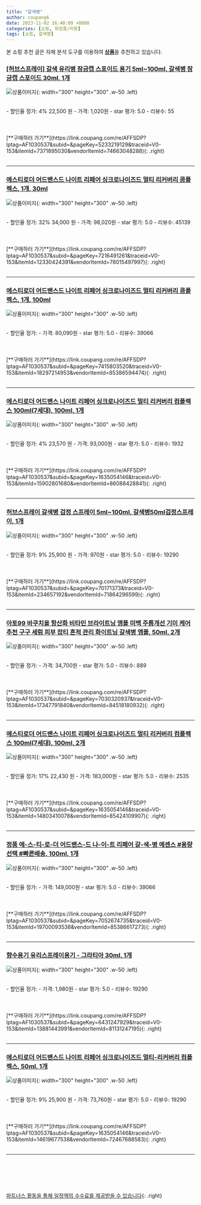 ```yaml
---
title: "갈색병"
author: coupang6
date: 2023-11-02 16:40:09 +0800
categories: [쇼핑, 화장품/미용]
tags: [쇼핑, 갈색병]
---
```


본 쇼핑 추천 글은 자체 분석 도구를 이용하여 [**상품**](https://link.coupang.com/a/bao1ui)을 추천하고 있습니다.

### [[허브스프레이] 갈색 유리병 잠금캡 스포이드 용기 5ml~100ml, 갈색병 잠금캡 스포이드 30ml, 1개](https://link.coupang.com/re/AFFSDP?lptag=AF1030537&subid=&pageKey=5233219129&traceid=V0-153&itemId=7371895030&vendorItemId=74663048288)

![상품이미지](https://thumbnail10.coupangcdn.com/thumbnails/remote/230x230ex/image/vendor_inventory/f297/fe587110ddf1fafdc03677fe6c5a3d94aa9165a09680dddebfab28c27f4c.jpg){: width="300" height="300" .w-50 .left}


<br>
- 할인율 정가: 4%  22,500   원
- 가격: 1,020원
- star 평가: 5.0
- 리뷰수: 55
<br>
<br>
<br>
<br>
[**구매하러 가기**](https://link.coupang.com/re/AFFSDP?lptag=AF1030537&subid=&pageKey=5233219129&traceid=V0-153&itemId=7371895030&vendorItemId=74663048288){: .right}
<br>
<br>

---

### [에스티로더 어드밴스드 나이트 리페어 싱크로나이즈드 멀티 리커버리 콤플렉스, 1개, 30ml](https://link.coupang.com/re/AFFSDP?lptag=AF1030537&subid=&pageKey=7216491261&traceid=V0-153&itemId=12330424391&vendorItemId=78015497997)

![상품이미지](https://thumbnail10.coupangcdn.com/thumbnails/remote/230x230ex/image/retail/images/1195111734503205-307a5360-a5fc-4cee-b82c-e080346ab6d6.jpg){: width="300" height="300" .w-50 .left}


<br>
- 할인율 정가: 32%  34,000   원
- 가격: 98,020원
- star 평가: 5.0
- 리뷰수: 45139
<br>
<br>
<br>
<br>
[**구매하러 가기**](https://link.coupang.com/re/AFFSDP?lptag=AF1030537&subid=&pageKey=7216491261&traceid=V0-153&itemId=12330424391&vendorItemId=78015497997){: .right}
<br>
<br>

---

### [에스티로더 어드밴스드 나이트 리페어 싱크로나이즈드 멀티 리커버리 콤플렉스, 1개, 100ml](https://link.coupang.com/re/AFFSDP?lptag=AF1030537&subid=&pageKey=7415803520&traceid=V0-153&itemId=18297214953&vendorItemId=85386594474)

![상품이미지](https://thumbnail6.coupangcdn.com/thumbnails/remote/230x230ex/image/vendor_inventory/6fe6/d3132b96a49bdf3d6109089595c0974765b1450cb13aa698b51cb6d6d44b.PNG){: width="300" height="300" .w-50 .left}


<br>
- 할인율 정가: 
- 가격: 80,090원
- star 평가: 5.0
- 리뷰수: 39066
<br>
<br>
<br>
<br>
[**구매하러 가기**](https://link.coupang.com/re/AFFSDP?lptag=AF1030537&subid=&pageKey=7415803520&traceid=V0-153&itemId=18297214953&vendorItemId=85386594474){: .right}
<br>
<br>

---

### [에스티로더 어드밴스 나이트 리페어 싱크로나이즈드 멀티 리커버리 컴플렉스 100ml(7세대), 100ml, 1개](https://link.coupang.com/re/AFFSDP?lptag=AF1030537&subid=&pageKey=1635054146&traceid=V0-153&itemId=15902801680&vendorItemId=86088428841)

![상품이미지](https://thumbnail9.coupangcdn.com/thumbnails/remote/230x230ex/image/vendor_inventory/46c2/bbc548ac89862a172cadb6168297951d0717b12ce06ba3bf4349a70c0891.JPG){: width="300" height="300" .w-50 .left}


<br>
- 할인율 정가: 4%  23,570   원
- 가격: 93,000원
- star 평가: 5.0
- 리뷰수: 1932
<br>
<br>
<br>
<br>
[**구매하러 가기**](https://link.coupang.com/re/AFFSDP?lptag=AF1030537&subid=&pageKey=1635054146&traceid=V0-153&itemId=15902801680&vendorItemId=86088428841){: .right}
<br>
<br>

---

### [허브스프레이 갈색병 검정 스프레이 5ml~100ml, 갈색병50ml검정스프레이, 1개](https://link.coupang.com/re/AFFSDP?lptag=AF1030537&subid=&pageKey=70171373&traceid=V0-153&itemId=234657192&vendorItemId=71864296599)

![상품이미지](https://thumbnail7.coupangcdn.com/thumbnails/remote/230x230ex/image/vendor_inventory/images/2018/03/14/15/1/b66c8727-6c95-4a76-b59c-2f9d5ba4605a.jpg){: width="300" height="300" .w-50 .left}


<br>
- 할인율 정가: 9%  25,900   원
- 가격: 970원
- star 평가: 5.0
- 리뷰수: 19290
<br>
<br>
<br>
<br>
[**구매하러 가기**](https://link.coupang.com/re/AFFSDP?lptag=AF1030537&subid=&pageKey=70171373&traceid=V0-153&itemId=234657192&vendorItemId=71864296599){: .right}
<br>
<br>

---

### [아토99 바쿠치올 항산화 비타민 브라이트닝 앰플 미백 주름개선 기미 케어 추천 구구 세럼 피부 잡티 흔적 관리 화이트닝 갈색병 엠플, 50ml, 2개](https://link.coupang.com/re/AFFSDP?lptag=AF1030537&subid=&pageKey=7030320937&traceid=V0-153&itemId=17347791840&vendorItemId=84518180932)

![상품이미지](https://thumbnail7.coupangcdn.com/thumbnails/remote/230x230ex/image/vendor_inventory/d9cb/6fa3fe98b33cb4991aea7df032d3392031768a48b80718099553de892999.jpg){: width="300" height="300" .w-50 .left}


<br>
- 할인율 정가: 
- 가격: 34,700원
- star 평가: 5.0
- 리뷰수: 889
<br>
<br>
<br>
<br>
[**구매하러 가기**](https://link.coupang.com/re/AFFSDP?lptag=AF1030537&subid=&pageKey=7030320937&traceid=V0-153&itemId=17347791840&vendorItemId=84518180932){: .right}
<br>
<br>

---

### [에스티로더 어드밴스 나이트 리페어 싱크로나이즈드 멀티 리커버리 컴플렉스 100ml(7세대), 100ml, 2개](https://link.coupang.com/re/AFFSDP?lptag=AF1030537&subid=&pageKey=1635054146&traceid=V0-153&itemId=14803410078&vendorItemId=85424109907)

![상품이미지](https://thumbnail7.coupangcdn.com/thumbnails/remote/230x230ex/image/vendor_inventory/f5d3/18a416cc5f8aabe39e167e109625850e474241d24333a9f007c3a64ac1da.JPG){: width="300" height="300" .w-50 .left}


<br>
- 할인율 정가: 17%  22,430   원
- 가격: 183,000원
- star 평가: 5.0
- 리뷰수: 2535
<br>
<br>
<br>
<br>
[**구매하러 가기**](https://link.coupang.com/re/AFFSDP?lptag=AF1030537&subid=&pageKey=1635054146&traceid=V0-153&itemId=14803410078&vendorItemId=85424109907){: .right}
<br>
<br>

---

### [정품 에-스-티-로-더 어드밴스-드 나-이-트 리페어 갈-색-병 에센스 #용량선택 #빠른배송, 100ml, 1개](https://link.coupang.com/re/AFFSDP?lptag=AF1030537&subid=&pageKey=7052674735&traceid=V0-153&itemId=19700093538&vendorItemId=85386617273)

![상품이미지](https://thumbnail7.coupangcdn.com/thumbnails/remote/230x230ex/image/vendor_inventory/9393/96f01a89071769f016880cee3c8f7e6fd8141184beca1d1a4c5b4c251b1f.PNG){: width="300" height="300" .w-50 .left}


<br>
- 할인율 정가: 
- 가격: 149,000원
- star 평가: 5.0
- 리뷰수: 39066
<br>
<br>
<br>
<br>
[**구매하러 가기**](https://link.coupang.com/re/AFFSDP?lptag=AF1030537&subid=&pageKey=7052674735&traceid=V0-153&itemId=19700093538&vendorItemId=85386617273){: .right}
<br>
<br>

---

### [향수용기 유리스프레이용기 - 그라티아 30ml, 1개](https://link.coupang.com/re/AFFSDP?lptag=AF1030537&subid=&pageKey=6431247929&traceid=V0-153&itemId=13881443991&vendorItemId=81131247195)

![상품이미지](https://thumbnail9.coupangcdn.com/thumbnails/remote/230x230ex/image/vendor_inventory/d136/697d5ad5abed9a78b4fe6b2378dcfe904d4bd9566eb6907a572027734be7.jpg){: width="300" height="300" .w-50 .left}


<br>
- 할인율 정가: 
- 가격: 1,980원
- star 평가: 5.0
- 리뷰수: 19290
<br>
<br>
<br>
<br>
[**구매하러 가기**](https://link.coupang.com/re/AFFSDP?lptag=AF1030537&subid=&pageKey=6431247929&traceid=V0-153&itemId=13881443991&vendorItemId=81131247195){: .right}
<br>
<br>

---

### [에스티로더 어드밴스드 나이트 리페어 싱크로나이즈드 멀티-리커버리 컴플렉스, 50ml, 1개](https://link.coupang.com/re/AFFSDP?lptag=AF1030537&subid=&pageKey=1635054146&traceid=V0-153&itemId=14619677538&vendorItemId=72467688583)

![상품이미지](https://thumbnail9.coupangcdn.com/thumbnails/remote/230x230ex/image/vendor_inventory/60c4/4c733cfbcfa2229a3b7ef0a6813634acaeae0779379091e7f9b992405950.jpg){: width="300" height="300" .w-50 .left}


<br>
- 할인율 정가: 9%  25,900   원
- 가격: 73,760원
- star 평가: 5.0
- 리뷰수: 19290
<br>
<br>
<br>
<br>
[**구매하러 가기**](https://link.coupang.com/re/AFFSDP?lptag=AF1030537&subid=&pageKey=1635054146&traceid=V0-153&itemId=14619677538&vendorItemId=72467688583){: .right}
<br>
<br>

---
<br><br><br><br><br> [파트너스 활동을 통해 일정액의 수수료를 제공받을 수 있습니다](https://link.coupang.com/a/bao1ui){: .right}